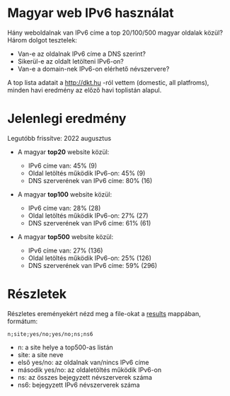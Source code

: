 # Magyar web IPv6 használat

Hány weboldalnak van IPv6 címe a top 20/100/500 magyar oldalak közül?
Három dolgot tesztelek:
  * Van-e az oldalnak IPv6 címe a DNS szerint?
  * Sikerül-e az oldalt letölteni IPv6-on?
  * Van-e a domain-nek IPv6-on elérhető névszervere?

A top lista adatait a http://dkt.hu -ról vettem (domestic, all platfroms), minden havi eredmény az előző havi toplistán alapul.

# Jelenlegi eredmény

Legutóbb frissítve: 2022 augusztus

  * A magyar **top20** website közül:
    * IPv6 címe van: 45% (9)
    * Oldal letöltés működik IPv6-on: 45% (9)
    * DNS szerverének van IPv6 címe: 80% (16)

  * A magyar **top100** website közül:
    * IPv6 címe van: 28% (28)
    * Oldal letöltés működik IPv6-on: 27% (27)
    * DNS szerverének van IPv6 címe: 61% (61)

  * A magyar **top500** website közül:
    * IPv6 címe van: 27% (136)
    * Oldal letöltés működik IPv6-on: 25% (126)
    * DNS szerverének van IPv6 címe: 59% (296)

# Részletek

Részletes ereményekért nézd meg a file-okat a [results](https://github.com/atommaki/hungarian-web-ipv6/tree/master/results) mappában, formátum:
```
n;site;yes/no;yes/no;ns;ns6
```
 * n: a site helye a top500-as listán
 * site: a site neve
 * első yes/no: az oldalnak van/nincs IPv6 címe
 * második yes/no: az oldaletöltés működik IPv6-on
 * ns: az összes bejegyzett névszerverek száma
 * ns6: bejegyzett IPv6 névszerverek száma

